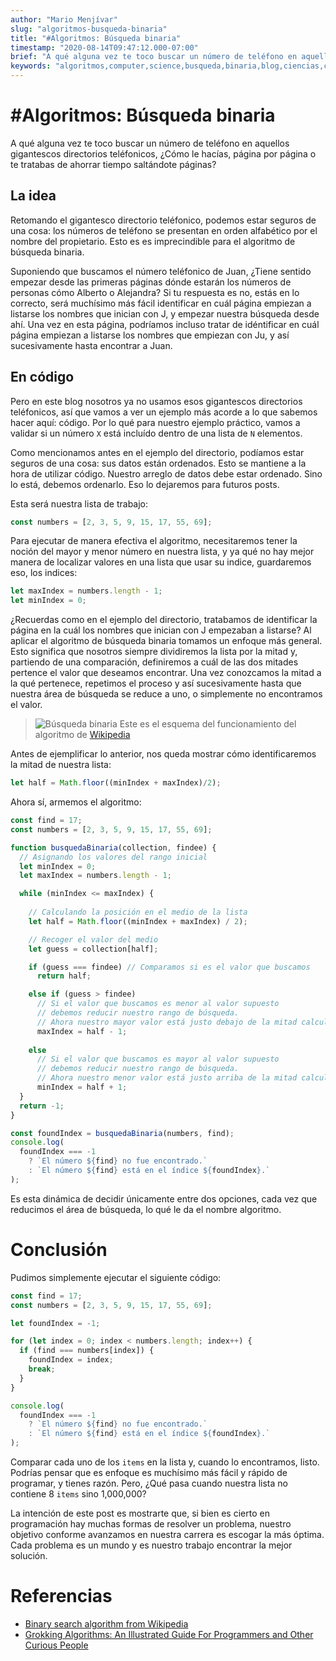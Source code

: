 ```yaml
---
author: "Mario Menjívar"
slug: "algoritmos-busqueda-binaria"
title: "#Algoritmos: Búsqueda binaria"
timestamp: "2020-08-14T09:47:12.000-07:00"
brief: "A qué alguna vez te toco buscar un número de teléfono en aquellos gigantescos directorios teléfonicos, ¿Cómo le hacías, página por página o te tratabas de ahorrar tiempo saltándote páginas?"
keywords: "algoritmos,computer,science,busqueda,binaria,blog,ciencias,computacion"
---
```


# \#Algoritmos: Búsqueda binaria

A qué alguna vez te toco buscar un número de teléfono en aquellos gigantescos directorios teléfonicos, ¿Cómo le hacías, página por página o te tratabas de ahorrar tiempo saltándote páginas?

## La idea

Retomando el gigantesco directorio teléfonico, podemos estar seguros de una cosa: los números de teléfono se presentan en orden alfabético por el nombre del propietario. Esto es es imprecindible para el algoritmo de búsqueda binaria. 

Suponiendo que buscamos el número teléfonico de Juan, ¿Tiene sentido empezar desde las primeras páginas dónde estarán los números de personas cómo Alberto o Alejandra? Si tu respuesta es no, estás en lo correcto, será muchísimo más fácil identificar en cuál página empiezan a listarse los nombres que inician con J, y empezar nuestra búsqueda desde ahí. Una vez en esta página, podríamos incluso tratar de idéntificar en cuál página empiezan a listarse los nombres que empiezan con Ju, y así sucesivamente hasta encontrar a Juan.

## En código

Pero en este blog nosotros ya no usamos esos gigantescos directorios teléfonicos, así que vamos a ver un ejemplo más acorde a lo que sabemos hacer aquí: código. Por lo qué para nuestro ejemplo práctico, vamos a validar si un número `X` está incluído dentro de una lista de `N` elementos.

Como mencionamos antes en el ejemplo del directorio, podíamos estar seguros de una cosa: sus datos están ordenados. Esto se mantiene a la hora de utilizar código. Nuestro arreglo de datos debe estar ordenado. Sino lo está, debemos ordenarlo. Eso lo dejaremos para futuros posts.

Esta será nuestra lista de trabajo:

```javascript
const numbers = [2, 3, 5, 9, 15, 17, 55, 69];
```

Para ejecutar de manera efectiva el algoritmo, necesitaremos tener la noción del mayor y menor número en nuestra lista, y ya qué no hay mejor manera de localizar valores en una lista que usar su indice, guardaremos eso, los indices:

```javascript
let maxIndex = numbers.length - 1;
let minIndex = 0;
```

¿Recuerdas como en el ejemplo del directorio, tratabamos de identificar la página en la cuál los nombres que inician con J empezaban a listarse? Al aplicar el algoritmo de búsqueda binaria tomamos un enfoque más general. Esto significa que nosotros siempre dividiremos la lista por la mitad y, partiendo de una comparación, definiremos a cuál de las dos mitades pertence el valor que deseamos encontrar. Una vez conozcamos la mitad a la qué pertenece, repetimos el proceso y así sucesivamente hasta que nuestra área de búsqueda se reduce a uno, o simplemente no encontramos el valor.

> ![Búsqueda binaria](https://upload.wikimedia.org/wikipedia/commons/f/f7/Binary_search_into_array.png)
> Este es el esquema del funcionamiento del algoritmo de [Wikipedia](https://es.wikipedia.org/wiki/B%C3%BAsqueda_binaria)

Antes de ejemplificar lo anterior, nos queda mostrar cómo identificaremos la mitad de nuestra lista:

```javascript
let half = Math.floor((minIndex + maxIndex)/2);
```

Ahora sí, armemos el algoritmo:

```javascript
const find = 17;
const numbers = [2, 3, 5, 9, 15, 17, 55, 69];

function busquedaBinaria(collection, findee) {
  // Asignando los valores del rango inicial
  let minIndex = 0;
  let maxIndex = numbers.length - 1;

  while (minIndex <= maxIndex) {
    
    // Calculando la posición en el medio de la lista
    let half = Math.floor((minIndex + maxIndex) / 2);

    // Recoger el valor del medio
    let guess = collection[half];

    if (guess === findee) // Comparamos si es el valor que buscamos
      return half;

    else if (guess > findee) 
      // Si el valor que buscamos es menor al valor supuesto
      // debemos reducir nuestro rango de búsqueda.
      // Ahora nuestro mayor valor está justo debajo de la mitad calculada.
      maxIndex = half - 1; 
    
    else 
      // Si el valor que buscamos es mayor al valor supuesto
      // debemos reducir nuestro rango de búsqueda.
      // Ahora nuestro menor valor está justo arriba de la mitad calculada.
      minIndex = half + 1;
  }
  return -1;
}

const foundIndex = busquedaBinaria(numbers, find);
console.log(
  foundIndex === -1
    ? `El número ${find} no fue encontrado.`
    : `El número ${find} está en el índice ${foundIndex}.`
);
```

Es esta dinámica de decidir únicamente entre dos opciones, cada vez que reducimos el área de búsqueda, lo qué le da el nombre algoritmo.

# Conclusión

Pudimos simplemente ejecutar el siguiente código:

```javascript
const find = 17;
const numbers = [2, 3, 5, 9, 15, 17, 55, 69];

let foundIndex = -1;

for (let index = 0; index < numbers.length; index++) {
  if (find === numbers[index]) {
    foundIndex = index;
    break;
  }
}

console.log(
  foundIndex === -1
    ? `El número ${find} no fue encontrado.`
    : `El número ${find} está en el índice ${foundIndex}.`
);
```

Comparar cada uno de los `items` en la lista y, cuando lo encontramos, listo. Podrías pensar que es enfoque es muchísimo más fácil y rápido de programar, y tienes razón. Pero, ¿Qué pasa cuando nuestra lista no contiene 8 `items` sino 1,000,000?

La intención de este post es mostrarte que, si bien es cierto en programación hay muchas formas de resolver un problema, nuestro objetivo conforme avanzamos en nuestra carrera es escogar la más óptima. Cada problema es un mundo y es nuestro trabajo encontrar la mejor solución.

# Referencias

- [Binary search algorithm from Wikipedia](https://en.wikipedia.org/wiki/Binary_search_algorithm)
- [Grokking Algorithms: An Illustrated Guide For Programmers and Other Curious People](https://www.goodreads.com/book/show/22847284-grokking-algorithms-an-illustrated-guide-for-programmers-and-other-curio)